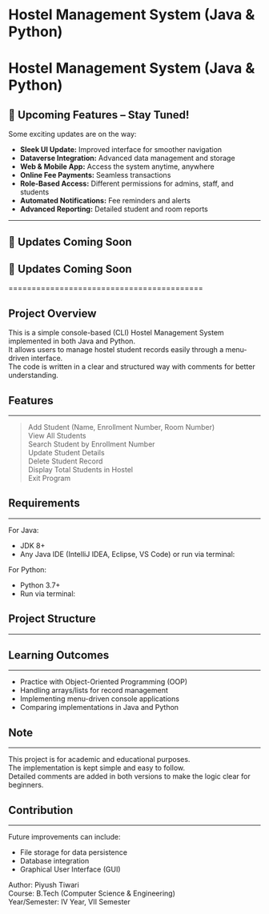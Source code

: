 # Hostel Management System (Java & Python)


# Hostel Management System (Java & Python)

## 🌟 Upcoming Features – Stay Tuned!

Some exciting updates are on the way:  

- **Sleek UI Update:** Improved interface for smoother navigation  
- **Dataverse Integration:** Advanced data management and storage  
- **Web & Mobile App:** Access the system anytime, anywhere  
- **Online Fee Payments:** Seamless transactions  
- **Role-Based Access:** Different permissions for admins, staff, and students  
- **Automated Notifications:** Fee reminders and alerts  
- **Advanced Reporting:** Detailed student and room reports  

---

## 🚧 Updates Coming Soon

## 🚧 Updates Coming Soon

 
==========================================

## Project Overview
This is a simple console-based (CLI) Hostel Management System implemented in both Java and Python.  
It allows users to manage hostel student records easily through a menu-driven interface.  
The code is written in a clear and structured way with comments for better understanding.

## Features
--------------
> Add Student (Name, Enrollment Number, Room Number)  
> View All Students  
> Search Student by Enrollment Number  
> Update Student Details  
> Delete Student Record  
> Display Total Students in Hostel  
> Exit Program  

## Requirements
------------------------------------------
For Java:
- JDK 8+  
- Any Java IDE (IntelliJ IDEA, Eclipse, VS Code) or run via terminal:  

For Python:
- Python 3.7+  
- Run via terminal:


## Project Structure
------------------------------------------

## Learning Outcomes
------------------------------------------
- Practice with Object-Oriented Programming (OOP)  
- Handling arrays/lists for record management  
- Implementing menu-driven console applications  
- Comparing implementations in Java and Python  

## Note
------------------------------------------
This project is for academic and educational purposes.  
The implementation is kept simple and easy to follow.  
Detailed comments are added in both versions to make the logic clear for beginners.  

## Contribution
------------------------------------------
Future improvements can include:  
- File storage for data persistence  
- Database integration  
- Graphical User Interface (GUI)




Author: Piyush Tiwari  
Course: B.Tech (Computer Science & Engineering)  
Year/Semester: IV Year, VII Semester 
